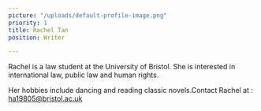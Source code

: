 ```yaml
---
picture: "/uploads/default-profile-image.png"
priority: 1
title: Rachel Tan
position: Writer

---
```

Rachel is a law student at the University of Bristol. She is interested in international law, public law and human rights.

Her hobbies include dancing and reading classic novels.Contact Rachel at : [ha19805@bristol.ac.uk](mailto:ha19805@bristol.ac.uk)